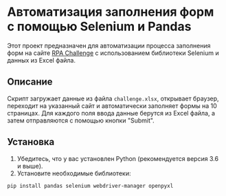 # Автоматизация заполнения форм с помощью Selenium и Pandas

Этот проект предназначен для автоматизации процесса заполнения форм на сайте [RPA Challenge](https://www.rpachallenge.com/) с использованием библиотеки Selenium и данных из Excel файла.

## Описание

Скрипт загружает данные из файла `challenge.xlsx`, открывает браузер, переходит на указанный сайт и автоматически заполняет формы на 10 страницах. Для каждого поля ввода данные берутся из Excel файла, а затем отправляются с помощью кнопки "Submit".

## Установка

1. Убедитесь, что у вас установлен Python (рекомендуется версия 3.6 и выше).
2. Установите необходимые библиотеки:

```bash
pip install pandas selenium webdriver-manager openpyxl
